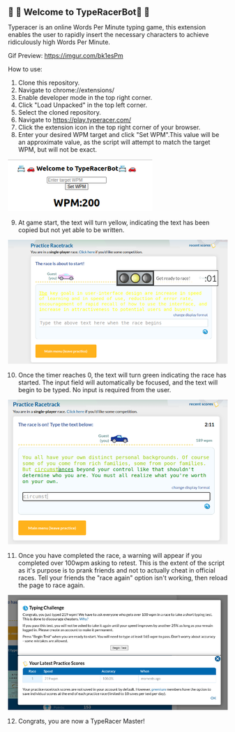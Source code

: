 <h1 style="font-size: 1.25rem;">📇 🚗 Welcome to TypeRacerBot📇 🚗 </h1>

Typeracer is an online Words Per Minute typing game, this extension enables the user to rapidly insert the necessary characters to achieve ridiculously high Words Per Minute.

Gif Preview: https://imgur.com/bk1esPm

How to use:
1. Clone this repository.
2. Navigate to chrome://extensions/
3. Enable developer mode in the top right corner.
4. Click "Load Unpacked" in the top left corner.
5. Select the cloned repository.
6. Navigate to https://play.typeracer.com/
7. Click the extension icon in the top right corner of your browser.
8. Enter your desired WPM target and click "Set WPM".This value will be an approximate value, as the script will attempt to match the target WPM, but will not be exact.
<img src="assets/wpmInput.png">

9. At game start, the text will turn yellow, indicating the text has been copied but not yet able to be written.
<img src="assets/TypeRacerYellow.png">

10. Once the timer reaches 0, the text will turn green indicating the race has started.
The input field will automatically be focused, and the text will begin to be typed. No input is required from the
user.
<img src="assets/TypeRacerGreen.png">

11. Once you have completed the race, a warning will appear if you completed over 100wpm asking to
retest. This is the
extent of the script as it's purpose is to prank friends and not to actually cheat in official races. Tell your
friends the "race again" option isn't working, then reload the page to race again.
<img src="assets/TypeRacerChallenge.png">

12. Congrats, you are now a TypeRacer Master!

